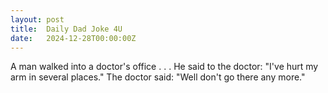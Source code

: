```yaml
---
layout: post
title:  Daily Dad Joke 4U
date:   2024-12-28T00:00:00Z
---
```

A man walked into a doctor's office . . . He said to the doctor: "I've hurt my arm in several places." The doctor said: "Well don't go there any more."
